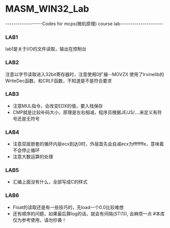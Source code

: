 # MASM_WIN32_Lab
------------------Codes for mcps(微机原理) course lab---------------------
### LAB1
lab1是关于I/O的文件读取，输出在控制台
### LAB2
注意以字节读取进入32bit寄存器时，注意使用0扩展--MOVZX
使用了Irvinelib的WriteDec函数，和CRLF函数，不知道是不是符合要求
### LAB3
* 注意MUL指令，会改变EDX的值，要入栈保存
* CMP就是比较补码大小，原理是左右相减，程序员根据JE/JS/....来定义有符号还是无符号
### LAB4
* 注意双层嵌套的循环内层ecx到达0时，外层首先会自减ecx为fffffffe，意味着不会停止循环
* 注意大数运算的处理
### LAB5
* 汇编上面没有什么，全部写成C的样式
### LAB6
* Float的读取还是有一些技巧的，先load一个0.0比较难想
* 还有顺序的问题，如果最后算log的话，就会有间隔(ST(1)), 会麻烦一点
#本库仅为参考使用，请勿抄袭！
